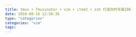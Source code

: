 ```yaml
---
title: tmux + Tmuxinator + vim + item2 + zsh 打造你的专属IDE
date: 2016-08-16 12:58:36
type: "categories"
categories: "vim"
tags:
---
```

